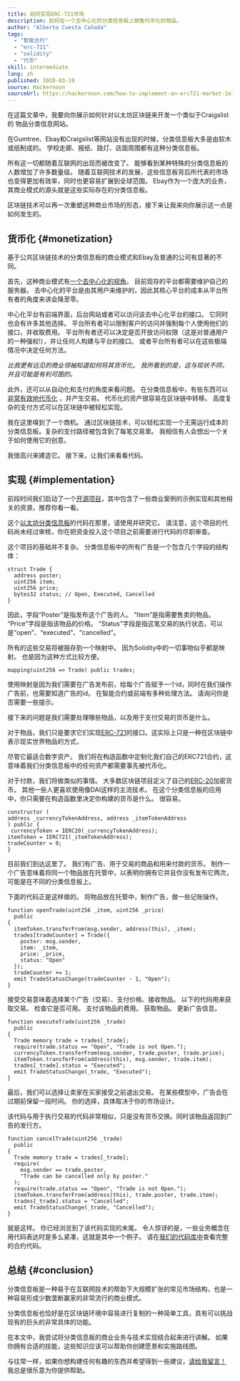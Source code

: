```yaml
---
title: 如何实现ERC-721市场
description: 如何在一个去中心化的分类信息板上销售代币化的物品。
author: "Alberto Cuesta Cañada"
tags:
  - "智能合约"
  - "erc-721"
  - "solidity"
  - "代币"
skill: intermediate
lang: zh
published: 2020-03-19
source: Hackernoon
sourceUrl: https://hackernoon.com/how-to-implement-an-erc721-market-1e1a32j9
---
```


在这篇文章中，我要向你展示如何针对以太坊区块链来开发一个类似于Craigslist的 物品分类信息网站。

在Gumtree、Ebay和Craigslist等网站没有出现的时候，分类信息板大多是由软木或纸制成的。 学校走廊、报纸、路灯、店面周围都有这种分类信息板。

所有这一切都随着互联网的出现而被改变了。 能够看到某种特殊的分类信息板的人数增加了许多数量级。 随着互联网技术的发展，这些信息板背后所代表的市场也变得更加有效率，同时也更容易扩展到全球范围。 Ebay作为一个庞大的业务，其商业模式的源头就是这些实际存在的分类信息板。

区块链技术可以再一次重塑这种商业市场的形态，接下来让我来向你展示这一点是如何发生的。

## 货币化 {#monetization}

基于公共区块链技术的分类信息板的商业模式和Ebay及普通的公司有显著的不同。

首先，这种商业模式有[一个去中心化的视角](/developers/docs/web2-vs-web3/)。 目前现存的平台都需要维护自己的服务器。 去中心化的平台是由其用户来维护的，因此其核心平台的成本从平台所有者的角度来讲会降至零。

中心化平台有前端界面，后台网站或者可以访问该去中心化平台的接口。 它同时也会有许多其他选择。 平台所有者可以限制客户的访问并强制每个人使用他们的接口，并收取费用。 平台所有者还可以决定是否开放访问权限（这是对普通用户的一种强权!），并让任何人构建与平台的接口。 或者平台所有者可以在这些极端情况中决定任何方法。

_比我更有远见的商业领袖知道如何将其货币化。 我所看到的是，这与现状不同，并且可能是有利可图的。_

此外，还可以从自动化和支付的角度来看问题。 在分类信息板中，有些东西可以[非常有效地代币化](https://hackernoon.com/tokenization-of-digital-assets-g0ffk3v8s?ref=hackernoon.com) ，并产生交易。 代币化的资产很容易在区块链中转移。 高度复杂的支付方式可以在区块链中被轻松实现。

我在这里嗅到了一个商机。 通过区块链技术，可以轻松实现一个无需运行成本的分类信息板。复杂的支付路径被包含到了每笔交易里。 我相信有人会想出一个关于如何使用它的创意。

我很高兴来建造它。 接下来，让我们来看看代码。

## 实现 {#implementation}

前段时间我们启动了一个[开源项目](https://github.com/HQ20/contracts?ref=hackernoon.com)，其中包含了一些商业案例的示例实现和其他相关的资源，推荐你看一看。

这个[以太坊分类信息板](https://github.com/HQ20/contracts/tree/master/contracts/classifieds?ref=hackernoon.com)的代码在那里，请使用并研究它。 请注意，这个项目的代码尚未经过审核，你在把资金投入这个项目之前需要进行代码的尽职审查。

这个项目的基础并不复杂。 分类信息板中的所有广告是一个包含几个字段的结构体：

```solidity
struct Trade {
  address poster;
  uint256 item;
  uint256 price;
  bytes32 status; // Open, Executed, Cancelled
}
```

因此，字段“Poster”是指发布这个广告的人。 “Item”是指需要售卖的物品。 “Price”字段是指该物品的价格。 “Status”字段是指这笔交易的执行状态，可以是“open”、“executed”、“cancelled”。

所有的这些交易将被报存到一个映射中。 因为Solidity中的一切事物似乎都是映射。 也是因为这种方式比较方便。

```solidity
mapping(uint256 => Trade) public trades;
```

使用映射是因为我们需要在广告发布前，给每个广告赋予一个id，同时在我们操作广告前，也需要知道广告的id。 在智能合约或前端有多种处理方法。 请询问你是否需要一些提示。

接下来的问题是我们需要处理哪些物品，以及用于支付交易的货币是什么。

对于物品，我们只是要求它们实现[ERC-721](https://github.com/OpenZeppelin/openzeppelin-contracts/blob/master/contracts/token/ERC721/IERC721.sol?ref=hackernoon.com)的接口。这实际上只是一种在区块链中表示现实世界物品的方式，

尽管它最适合数字资产。 我们将在构造函数中定制化我们自己的ERC721合约，这意味着我们分类信息板中的任何资产都需要事先被代币化。</p> 

对于付款，我们将做类似的事情。 大多数区块链项目定义了自己的[ERC-20](https://github.com/OpenZeppelin/openzeppelin-contracts/blob/master/contracts/token/ERC20/ERC20.sol?ref=hackernoon.com)加密货币。 其他一些人更喜欢使用像DAI这样的主流技术。 在这个分类信息板的应用中，你只需要在构造函数里决定你构建的货币是什么。 很容易。



```solidity
constructor (
address _currencyTokenAddress, address _itemTokenAddress
) public { 
 currencyToken = IERC20(_currencyTokenAddress);
itemToken = IERC721(_itemTokenAddress);
tradeCounter = 0;
}
```


目前我们到达这里了。 我们有广告、用于交易的商品和用来付款的货币。 制作一个广告意味着将同一个物品放在托管中，以表明你拥有它并且你没有发布它两次，可能是在不同的分类信息板上。

下面的代码正是这样做的。 将物品放在托管中，制作广告，做一些记账操作。



```solidity
function openTrade(uint256 _item, uint256 _price)
  public
{
  itemToken.transferFrom(msg.sender, address(this), _item);
  trades[tradeCounter] = Trade({
    poster: msg.sender,
    item: _item,
    price: _price,
    status: "Open"
  });
  tradeCounter += 1;
  emit TradeStatusChange(tradeCounter - 1, "Open");
}
```


接受交易意味着选择某个广告（交易）、支付价格、接收物品。 以下的代码用来获取交易。 检查它是否可用。 支付该物品的费用。 获取物品。 更新广告信息。



```solidity
function executeTrade(uint256 _trade)
  public
{
  Trade memory trade = trades[_trade];
  require(trade.status == "Open", "Trade is not Open.");
  currencyToken.transferFrom(msg.sender, trade.poster, trade.price);
  itemToken.transferFrom(address(this), msg.sender, trade.item);
  trades[_trade].status = "Executed";
  emit TradeStatusChange(_trade, "Executed");
}
```


最后，我们可以选择让卖家在买家接受之前退出交易。 在某些模型中，广告会在过期前保留一段时间。 你的选择，具体取决于你的市场设计。

该代码与用于执行交易的代码非常相似，只是没有货币交换。同时该物品返回到广告的发行方。



```solidity
function cancelTrade(uint256 _trade)
  public
{
  Trade memory trade = trades[_trade];
  require(
    msg.sender == trade.poster,
    "Trade can be cancelled only by poster."
  );
  require(trade.status == "Open", "Trade is not Open.");
  itemToken.transferFrom(address(this), trade.poster, trade.item);
  trades[_trade].status = "Cancelled";
  emit TradeStatusChange(_trade, "Cancelled");
}
```


就是这样。 你已经浏览到了该代码实现的末尾。 令人惊讶的是，一些业务概念在用代码表达时是多么紧凑，这就是其中一个例子。 请在[我们的代码库中](https://github.com/HQ20/contracts/blob/master/contracts/classifieds/Classifieds.sol)查看完整的合约代码。



## 总结 {#conclusion}

分类信息板是一种易于在互联网技术的帮助下大规模扩张的常见市场结构，也是一种容易形成少数垄断赢家的非常流行的商业模式。

分类信息板也恰好是在区块链环境中容易进行复制的一种简单工具，具有可以挑战现有的巨头的非常具体的功能。

在本文中，我尝试将分类信息板的商业业务与技术实现结合起来进行讲解。 如果你拥有合适的技能，这些知识应该可以帮助你创建愿景和实施路线图。

与往常一样，如果你想构建任何有趣的东西并希望得到一些建议，[请给我留言！](https://albertocuesta.es/) 我总是很乐意为你提供帮助。
